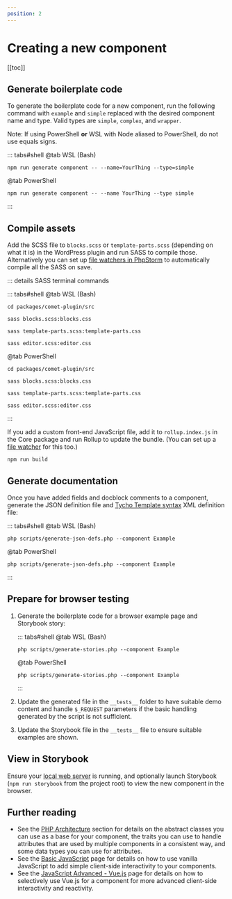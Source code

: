 ```yaml
---
position: 2
---
```


# Creating a new component

[[toc]]

## Generate boilerplate code

To generate the boilerplate code for a new component, run the following command with `example` and `simple` replaced with the desired component name and type. Valid types are `simple`, `complex`, and `wrapper`.

Note: If using PowerShell **or** WSL with Node aliased to PowerShell, do not use equals signs.

::: tabs#shell
@tab WSL (Bash)
```bash:no-line-numbers
npm run generate component -- --name=YourThing --type=simple
```
@tab PowerShell
```powershell:no-line-numbers
npm run generate component -- --name YourThing --type simple
```
:::

## Compile assets

Add the SCSS file to `blocks.scss` or `template-parts.scss` (depending on what it is) in the WordPress plugin and run SASS to compile those. Alternatively you can set up [file watchers in PhpStorm](./tooling/phpstorm.md) to automatically compile all the SASS on save.

::: details SASS terminal commands

::: tabs#shell
@tab WSL (Bash)
```bash:no-line-numbers
cd packages/comet-plugin/src
```
```bash:no-line-numbers
sass blocks.scss:blocks.css
```
```bash:no-line-numbers
sass template-parts.scss:template-parts.css
```
```bash:no-line-numbers
sass editor.scss:editor.css
```
@tab PowerShell
```powershell:no-line-numbers
cd packages/comet-plugin/src
```
```powershell:no-line-numbers
sass blocks.scss:blocks.css
```
```powershell:no-line-numbers
sass template-parts.scss:template-parts.css
```
```powershell:no-line-numbers
sass editor.scss:editor.css
```
:::

If you add a custom front-end JavaScript file, add it to `rollup.index.js` in the Core package and run Rollup to update the bundle. (You can set up a [file watcher](./tooling/phpstorm.md) for this too.)

```bash:no-line-numbers
npm run build
```

## Generate documentation

Once you have added fields and docblock comments to a component, generate the JSON definition file and [Tycho Template syntax](../usage/overview.md#tycho-template-syntax) XML definition file:

::: tabs#shell
@tab WSL (Bash)
```bash:no-line-numbers
php scripts/generate-json-defs.php --component Example
```
@tab PowerShell
```powershell:no-line-numbers
php scripts/generate-json-defs.php --component Example
```
:::

## Prepare for browser testing

1. Generate the boilerplate code for a browser example page and Storybook story:

   ::: tabs#shell
   @tab WSL (Bash)
   ```bash:no-line-numbers
   php scripts/generate-stories.php --component Example
   ```
   @tab PowerShell
   ```powershell:no-line-numbers
   php scripts/generate-stories.php --component Example
   ```
   :::

2. Update the generated file in the `__tests__` folder to have suitable demo content and handle `$_REQUEST` parameters if the basic handling generated by the script is not sufficient.

3. Update the Storybook file in the  `__tests__` file to ensure suitable examples are shown.

## View in Storybook

Ensure your [local web server](testing/browser.md) is running, and optionally launch Storybook (`npm run storybook` from the project root) to view the new component in the browser.

## Further reading

- See the [PHP Architecture](../technical-deep-dives/php-architecture/traits.md) section for details on the abstract classes you can use as a base for your component, the traits you can use to handle attributes that are used by multiple components in a consistent way, and some data types you can use for attributes.
- See the [Basic JavaScript](../technical-deep-dives/js-architecture/javascript.md) page for details on how to use vanilla JavaScript to add simple client-side interactivity to your components.
- See the [JavaScript Advanced - Vue.js](../technical-deep-dives/js-architecture/vue.md) page for details on how to selectively use Vue.js for a component for more advanced client-side interactivity and reactivity.
